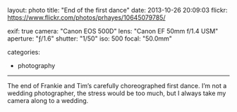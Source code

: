 layout: photo
title: "End of the first dance"
date: 2013-10-26 20:09:03
flickr: https://www.flickr.com/photos/prhayes/10645079785/

exif: true
camera: "Canon EOS 500D"
lens: "Canon EF 50mm f/1.4 USM"
aperture: "ƒ/1.6"
shutter: "1/50"
iso: 500
focal: "50.0mm"

categories:
  - photography
---

The end of Frankie and Tim’s carefully choreographed first dance. I’m not a wedding photographer, the stress would be too much, but I always take my camera along to a wedding.
